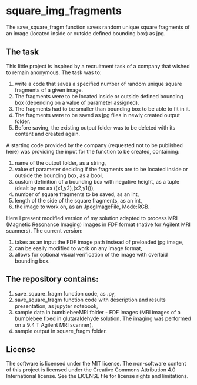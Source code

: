 # square_img_fragments
The save_square_fragm function saves random unique square fragments of an image (located inside or outside defined bounding box) as jpg.

## The task
This little project is inspired by a recruitment task of a company that wished to remain anonymous. The task was to:

1. write a code that saves a specified number of random unique square fragments of a given image.
2. The fragments were to be located inside or outside defined bounding box (depending on a value of parameter assigned).
3. The fragments had to be smaller than bounding box to be able to fit in it.
4. The fragments were to be saved as jpg files in newly created output folder.
5. Before saving, the existing output folder was to be deleted with its content and created again.

A starting code provided by the company (requested not to be published here) was providing the input for the function to be created, containing:

1. name of the output folder, as a string,
2. value of parameter deciding if the fragments are to be located inside or outside the bounding box, as a bool,
3. custom definition of a bounding box with negative height, as a tuple (dealt by me as ((x1,y2),(x2,y1))),
4. number of square fragments to be saved, as an int,
5. length of the side of the square fragments, as an int,
6. the image to work on, as an JpegImageFile, Mode:RGB.

Here I present modified version of my solution adapted to process MRI (Magnetic Resonance Imaging) images in FDF format (native for Agilent MRI scanners). The current version:

1. takes as an input the FDF image path instead of preloaded jpg image,
2. can be easily modified to work on any image format,
3. allows for optional visual verification of the image with overlaid bounding box.

## The repository contains:

1. save_square_fragm function code, as .py,
2. save_square_fragm function code with description and results presentation, as jupyter notebook,
3. sample data in bumblebeeMRI folder - FDF images (MRI images of a bumblebee fixed in glutaraldehyde solution. The imaging was performed on a 9.4 T Agilent MRI scanner),
4. sample output in square_fragm folder.
    
## License

The software is licensed under the MIT license. The non-software content of this project is licensed under the Creative Commons Attribution 4.0 International license. See the LICENSE file for license rights and limitations.
